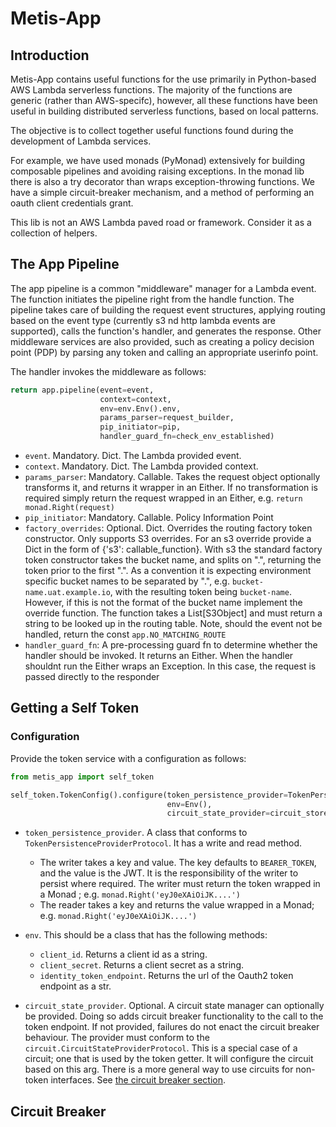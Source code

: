 # Metis-App

## Introduction

Metis-App contains useful functions for the use primarily in Python-based AWS Lambda serverless functions.  The majority of the functions are generic (rather than AWS-specifc), however, all these functions have been useful in building distributed serverless functions, based on local patterns.

The objective is to collect together useful functions found during the development of Lambda services.

For example, we have used monads (PyMonad) extensively for building composable pipelines and avoiding raising exceptions.  In the monad lib there is also a try decorator than wraps exception-throwing functions.  We have a simple circuit-breaker mechanism, and a method of performing an oauth client credentials grant.

This lib is not an AWS Lambda paved road or framework.  Consider it as a collection of helpers.

## The App Pipeline

The app pipeline is a common "middleware" manager for a Lambda event.  The function initiates the pipeline right from the handle function.  The pipeline takes care of building the request event structures, applying routing based on the event type (currently s3 nd http lambda events are supported), calls the function's handler, and generates the response.  Other middleware services are also provided, such as creating a policy decision point (PDP) by parsing any token and calling an appropriate userinfo point.

The handler invokes the middleware as follows:

```python
return app.pipeline(event=event,
                    context=context,
                    env=env.Env().env,
                    params_parser=request_builder,
                    pip_initiator=pip,
                    handler_guard_fn=check_env_established)

```
+ `event`.  Mandatory.  Dict.  The Lambda provided event.
+ `context`. Mandatory. Dict.  The Lambda provided context.
+ `params_parser`: Mandatory. Callable.  Takes the request object optionally transforms it, and returns it wrapper in an Either.  If no transformation is required simply return the request wrapped in an Either, e.g. `return monad.Right(request)`
+ `pip_initiator`:  Mandatory. Callable. Policy Information Point
+ `factory_overrides`: Optional. Dict.  Overrides the routing factory token constructor.  Only supports S3 overrides.  For an s3 override provide a Dict in the form of {'s3': callable_function}.  With s3 the standard factory token constructor takes the bucket name, and splits on ".", returning the token prior to the first ".".  As a convention it is expecting environment specific bucket names to be separated by ".", e.g. `bucket-name.uat.example.io`, with the resulting token being `bucket-name`.  However, if this is not the format of the bucket name implement the override function. The function takes a List[S3Object] and must return a string to be looked up in the routing table.  Note, should the event not be handled, return the const `app.NO_MATCHING_ROUTE`
+ `handler_guard_fn`: A pre-processing guard fn to determine whether the handler should be invoked.  It returns an Either.  When the handler shouldnt run the Either wraps an Exception.  In this case, the request is passed directly to the responder



## Getting a Self Token

### Configuration

Provide the token service with a configuration as follows:

```python
from metis_app import self_token

self_token.TokenConfig().configure(token_persistence_provider=TokenPersistenceProvider(),
                                   env=Env(),
                                   circuit_state_provider=circuit_store.CircuitStore(circuit_name="auth0"))
```

+ `token_persistence_provider`.  A class that conforms to `TokenPersistenceProviderProtocol`.  It has a write and read method.
  + The writer takes a key and value.  The key defaults to `BEARER_TOKEN`, and the value is the JWT.  It is the responsibility of the writer to persist where required.  The writer must return the token wrapped in a Monad ; e.g. `monad.Right('eyJ0eXAiOiJK....')`
  + The reader takes a key and returns the value wrapped in a Monad; e.g. `monad.Right('eyJ0eXAiOiJK....')`

+ `env`.  This should be a class that has the following methods:
  + `client_id`.  Returns a client id as a string.
  + `client_secret`. Returns a client secret as a string. 
  + `identity_token_endpoint`.  Returns the url of the Oauth2 token endpoint as a str.

+ `circuit_state_provider`.  Optional. A circuit state manager can optionally be provided. Doing so adds circuit breaker functionality to the call to the token endpoint.  If not provided, failures do not enact the circuit breaker behaviour.  The provider must conform to the `circuit.CircuitStateProviderProtocol`.  This is a special case of a circuit; one that is used by the token getter.  It will configure the circuit based on this arg.  There is a more general way to use circuits for non-token interfaces.  See [the circuit breaker section](#circuit-breaker).   


## Circuit Breaker